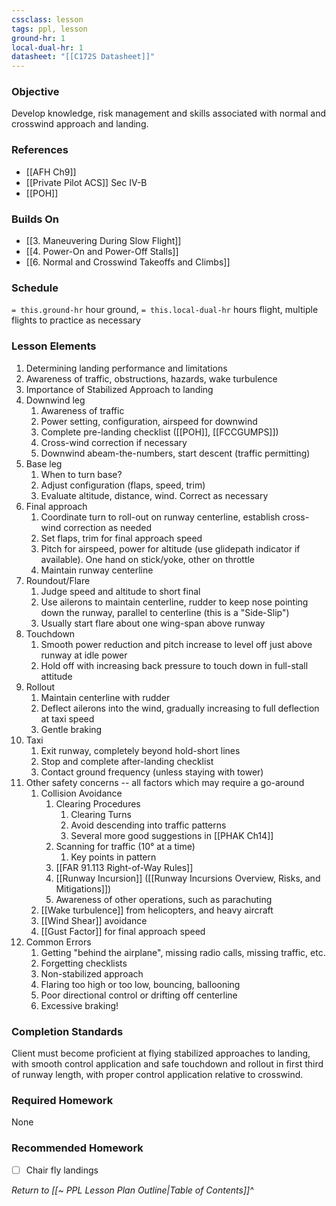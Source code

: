 ```yaml
---
cssclass: lesson
tags: ppl, lesson
ground-hr: 1
local-dual-hr: 1
datasheet: "[[C172S Datasheet]]"
---
```

### Objective
Develop knowledge, risk management and skills associated with normal and crosswind approach and landing.

### References
- [[AFH Ch9]]
- [[Private Pilot ACS]] Sec IV-B
- [[POH]]

### Builds On
- [[3. Maneuvering During Slow Flight]]
- [[4. Power-On and Power-Off Stalls]]
- [[6. Normal and Crosswind Takeoffs and Climbs]]

### Schedule
`= this.ground-hr` hour ground, `= this.local-dual-hr` hours flight, multiple flights to practice as necessary

### Lesson Elements
1. Determining landing performance and limitations
2. Awareness of traffic, obstructions, hazards, wake turbulence
3. Importance of Stabilized Approach to landing
4. Downwind leg
	1. Awareness of traffic
	2. Power setting, configuration, airspeed for downwind
	3. Complete pre-landing checklist ([[POH]], [[FCCGUMPS]])
	4. Cross-wind correction if necessary
	5. Downwind abeam-the-numbers, start descent (traffic permitting)
5. Base leg
	1. When to turn base?
	2. Adjust configuration (flaps, speed, trim)
	3. Evaluate altitude, distance, wind. Correct as necessary
6. Final approach
	1. Coordinate turn to roll-out on runway centerline, establish cross-wind correction as needed
	2. Set flaps, trim for final approach speed
	3. Pitch for airspeed, power for altitude (use glidepath indicator if available). One hand on stick/yoke, other on throttle
	4. Maintain runway centerline
7. Roundout/Flare
	1. Judge speed and altitude to short final
	2. Use ailerons to maintain centerline, rudder to keep nose pointing down the runway, parallel to centerline (this is a "Side-Slip")
	3. Usually start flare about one wing-span above runway
8. Touchdown
	1. Smooth power reduction and pitch increase to level off just above runway at idle power
	2. Hold off with increasing back pressure to touch down in full-stall attitude
9. Rollout
	1. Maintain centerline with rudder
	2. Deflect ailerons into the wind, gradually increasing to full deflection at taxi speed
	3. Gentle braking
10. Taxi
	1. Exit runway, completely beyond hold-short lines
	2. Stop and complete after-landing checklist
	3. Contact ground frequency (unless staying with tower)
11. Other safety concerns -- all factors which may require a go-around
	1. Collision Avoidance
		1. Clearing Procedures
			1. Clearing Turns
			2. Avoid descending into traffic patterns
			3. Several more good suggestions in [[PHAK Ch14]]
		2. Scanning for traffic (10° at a time)
			1. Key points in pattern
		3. [[FAR 91.113 Right-of-Way Rules]]
		4. [[Runway Incursion]] ([[Runway Incursions Overview, Risks, and Mitigations]])
		5. Awareness of other operations, such as parachuting
	3. [[Wake turbulence]] from helicopters, and heavy aircraft
	4. [[Wind Shear]] avoidance
	5. [[Gust Factor]] for final approach speed
12. Common Errors
	1. Getting "behind the airplane", missing radio calls, missing traffic, etc.
	2. Forgetting checklists
	3. Non-stabilized approach
	4. Flaring too high or too low, bouncing, ballooning
	5. Poor directional control or drifting off centerline
	6. Excessive braking!

### Completion Standards
Client must become proficient at flying  stabilized approaches to landing, with smooth control application and safe touchdown and rollout in first third of runway length, with proper control application relative to crosswind.

### Required Homework
 None

### Recommended Homework 
- [ ] Chair fly landings

*Return to [[~ PPL Lesson Plan Outline|Table of Contents]]^*